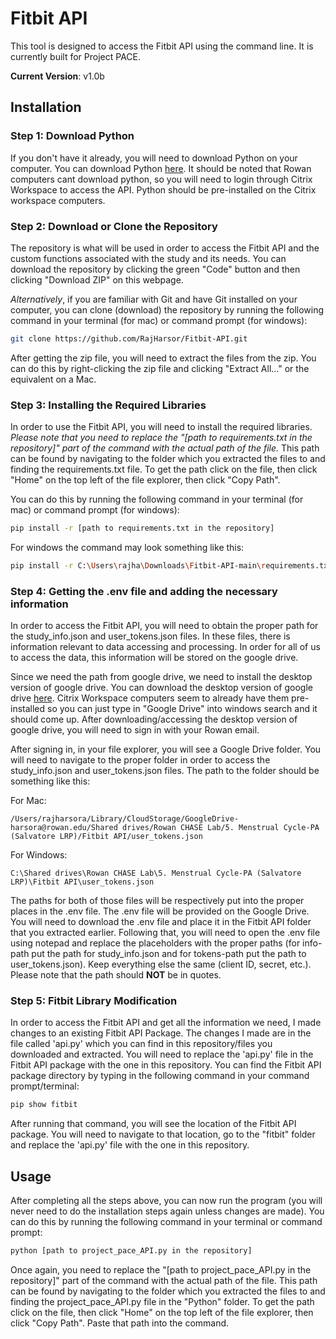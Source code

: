 # Fitbit API
This tool is designed to access the Fitbit API using the command line. It is currently built for Project PACE.

**Current Version**: v1.0b

## Installation

### Step 1: Download Python
If you don't have it already, you will need to download Python on your computer. You can download Python [here](https://www.python.org/downloads/). It should be noted that Rowan computers cant download python, so you will need to login through Citrix Workspace to access the API. Python should be pre-installed on the Citrix workspace computers.

### Step 2: Download or Clone the Repository
The repository is what will be used in order to access the Fitbit API and the custom functions associated with the study and its needs. You can download the repository by clicking the green "Code" button and then clicking "Download ZIP" on this webpage.

*Alternatively*, if you are familiar with Git and have Git installed on your computer, you can clone (download) the repository by running the following command in your terminal (for mac) or command prompt (for windows):

```bash
git clone https://github.com/RajHarsor/Fitbit-API.git
```
After getting the zip file, you will need to extract the files from the zip. You can do this by right-clicking the zip file and clicking "Extract All..." or the equivalent on a Mac.

### Step 3: Installing the Required Libraries
In order to use the Fitbit API, you will need to install the required libraries. *Please note that you need to replace the "[path to requirements.txt in the repository]" part of the command with the actual path of the file.* This path can be found by navigating to the folder which you extracted the files to and finding the requirements.txt file. To get the path click on the file, then click "Home" on the top left of the file explorer, then click "Copy Path".

You can do this by running the following command in your terminal (for mac) or command prompt (for windows):

```bash
pip install -r [path to requirements.txt in the repository]
```
For windows the command may look something like this:
```bash
pip install -r C:\Users\rajha\Downloads\Fitbit-API-main\requirements.txt
```
### Step 4: Getting the .env file and adding the necessary information

In order to access the Fitbit API, you will need to obtain the proper path for the study_info.json and user_tokens.json files. In these files, there is information relevant to data accessing and processing. In order for all of us to access the data, this information will be stored on the google drive.

Since we need the path from google drive, we need to install the desktop version of google drive. You can download the desktop version of google drive [here](https://www.google.com/drive/download/). Citrix Workspace computers seem to already have them pre-installed so you can just type in "Google Drive" into windows search and it should come up. After downloading/accessing the desktop version of google drive, you will need to sign in with your Rowan email.

After signing in, in your file explorer, you will see a Google Drive folder. You will need to navigate to the proper folder in order to access the study_info.json and user_tokens.json files. The path to the folder should be something like this:

For Mac:
```
/Users/rajharsora/Library/CloudStorage/GoogleDrive-harsora@rowan.edu/Shared drives/Rowan CHASE Lab/5. Menstrual Cycle-PA (Salvatore LRP)/Fitbit API/user_tokens.json
```
For Windows:
```
C:\Shared drives\Rowan CHASE Lab\5. Menstrual Cycle-PA (Salvatore LRP)\Fitbit API\user_tokens.json
```
The paths for both of those files will be respectively put into the proper places in the .env file. The .env file will be provided on the Google Drive. You will need to download the .env file and place it in the Fitbit API folder that you extracted earlier. Following that, you will need to open the .env file using notepad and replace the placeholders with the proper paths (for info-path put the path for study_info.json and for tokens-path put the path to user_tokens.json). Keep everything else the same (client ID, secret, etc.). Please note that the path should **NOT** be in quotes.

### Step 5: Fitbit Library Modification
In order to access the Fitbit API and get all the information we need, I made changes to an existing Fitbit API Package. The changes I made are in the file called 'api.py' which you can find in this repository/files you downloaded and extracted. You will need to replace the 'api.py' file in the Fitbit API package with the one in this repository. You can find the Fitbit API package directory by typing in the following command in your command prompt/terminal:

```bash
pip show fitbit
```
After running that command, you will see the location of the Fitbit API package. You will need to navigate to that location, go to the "fitbit" folder and replace the 'api.py' file with the one in this repository. 

## Usage
After completing all the steps above, you can now run the program (you will never need to do the installation steps again unless changes are made). You can do this by running the following command in your terminal or command prompt:

```bash
python [path to project_pace_API.py in the repository]
```

Once again, you need to replace the "[path to project_pace_API.py in the repository]" part of the command with the actual path of the file. This path can be found by navigating to the folder which you extracted the files to and finding the project_pace_API.py file in the "Python" folder. To get the path click on the file, then click "Home" on the top left of the file explorer, then click "Copy Path". Paste that path into the command.
